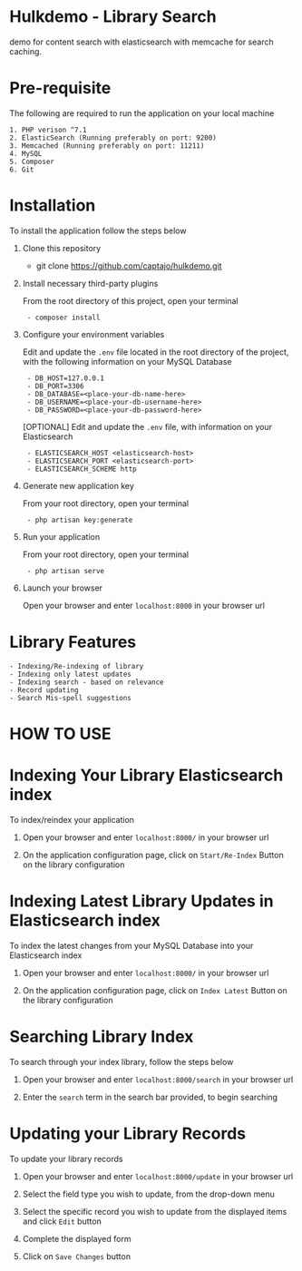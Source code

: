 # Hulkdemo - Library Search
demo for content search with elasticsearch with memcache for search caching.

# Pre-requisite
The following are required to run the application on your local machine

	1. PHP verison ^7.1
	2. ElasticSearch (Running preferably on port: 9200)
	3. Memcached (Running preferably on port: 11211)
	4. MySQL
	5. Composer 
	6. Git

# Installation
To install the application follow the steps below

1. Clone this repository

	- git clone https://github.com/captajo/hulkdemo.git

2. Install necessary third-party plugins

	From the root directory of this project, open your terminal

		- composer install

3. Configure your environment variables

	Edit and update the `.env` file located in the root directory of the project, with the following information on your MySQL Database

		- DB_HOST=127.0.0.1
		- DB_PORT=3306
		- DB_DATABASE=<place-your-db-name-here>
		- DB_USERNAME=<place-your-db-username-here>
		- DB_PASSWORD=<place-your-db-password-here>

	[OPTIONAL] Edit and update the `.env` file, with information on your Elasticsearch

		- ELASTICSEARCH_HOST <elasticsearch-host>
		- ELASTICSEARCH_PORT <elasticsearch-port>
		- ELASTICSEARCH_SCHEME http

4. Generate new application key
	
	From your root directory, open your terminal

		- php artisan key:generate

5. Run your application

	From your root directory, open your terminal

		- php artisan serve


6. Launch your browser

	Open your browser and enter `localhost:8000` in your browser url


# Library Features

	- Indexing/Re-indexing of library
	- Indexing only latest updates
	- Indexing search - based on relevance
	- Record updating
	- Search Mis-spell suggestions


# HOW TO USE


# Indexing Your Library Elasticsearch index

To index/reindex your application

1. Open your browser and enter `localhost:8000/` in your browser url

2. On the application configuration page, click on `Start/Re-Index` Button on the library configuration


# Indexing Latest Library Updates in Elasticsearch index

To index the latest changes from your MySQL Database into your Elasticsearch index

1. Open your browser and enter `localhost:8000/` in your browser url

2. On the application configuration page, click on `Index Latest` Button on the library configuration


# Searching Library Index

To search through your index library, follow the steps below

1. Open your browser and enter `localhost:8000/search` in your browser url

2. Enter the `search` term in the search bar provided, to begin searching


# Updating your Library Records

To update your library records

1. Open your browser and enter `localhost:8000/update` in your browser url

2. Select the field type you wish to update, from the drop-down menu

3. Select the specific record you wish to update from the displayed items and click `Edit` button

4. Complete the displayed form

5. Click on `Save Changes` button 